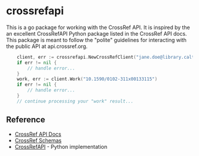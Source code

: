 
# crossrefapi

This is a go package for working with the CrossRef API. It is inspired by
the an excellent CrossRefAPI Python package listed in the CrossRef API docs.
This package is meant to follow the "polite" guidelines for interacting 
with the public API at api.crossref.org.

```go
    client, err := crossrefapi.NewCrossRefClient("jane.doe@library.caltech.edu")
    if err != nil {
        // handle error...
    }
    work, err := client.Work("10.1590/0102-311x00133115")
    if err != nil {
        // handle error...
    }
    // continue processing your "work" result...
```

## Reference

+ [CrossRef API Docs](https://github.com/CrossRef/rest-api-doc)
+ [CrossRef Schemas](https://www.crossref.org/schema/)
+ [CrossRefAPI](https://github.com/fabiobatalha/crossrefapi) - Python implementation
